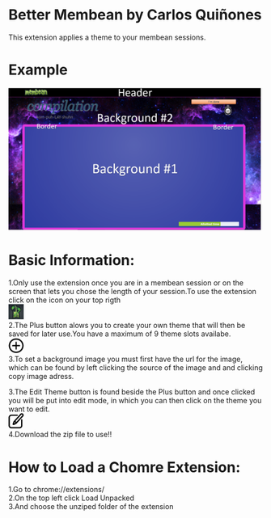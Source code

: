 # Better Membean by Carlos Quiñones


This extension applies a theme to your membean sessions.<br/>

# Example

<img width=" 500px" heigth = "2500px" src = "https://github.com/CarlosQR/betterMembean/blob/main/example.PNG"><br/>

# Basic Information:



1.Only use the extension once you are in a membean session or on the screen that lets you chose the length of your session.To use the extension click on the icon on your top rigth <br /> 
<img width=" 30px" heigth = "30px" src = "https://github.com/CarlosQR/betterMembean/blob/main/images/Icon.PNG"><br/>
2.The Plus button alows you to create your own theme that will then be saved for later use.You have a maximum of 9 theme slots availabe. <br /> 
<img width=" 30px" heigth = "30px" src = "kisspng-computer-icons-download-button-symbol-plus-5abd9e3f0d1281.9002311215223762550536-removebg-preview.png"><br/>
3.To set a background image you must first have the url for the image, which can be found by left clicking the source of the image and and clicking copy image adress. <br /> 

3.The Edit Theme button is found beside the Plus button and once clicked you will be put into edit mode, in which you can then click on the theme you want to edit.<br/>
<img width=" 30px" heigth = "30px" src = "edit.png"><br/>
4.Download the zip file to use!!


# How to Load a Chomre Extension:

1.Go to chrome://extensions/<br /> 
2.On the top left click Load Unpacked <br /> 
3.And choose the unziped folder of the extension

